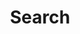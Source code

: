 ---
title: "Search" # in any language you want
layout: "search" # necessary for search
url: "/search/"
# description: "Description for Search"
summary: "search"
placeholder: "Searh my content"
---